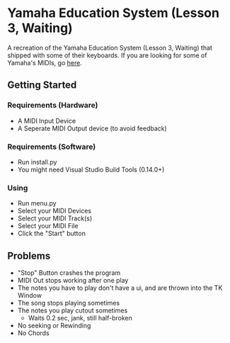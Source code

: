 # Yamaha Education System (Lesson 3, Waiting)
A recreation of the Yamaha Education System (Lesson 3, Waiting) that shipped with some of their keyboards.
If you are looking for some of Yamaha's MIDIs, go [here](https://vgcoder.nekoweb.org/yamahamidis/).
## Getting Started
### Requirements (Hardware)
* A MIDI Input Device
* A Seperate MIDI Output device (to avoid feedback)
### Requirements (Software)
* Run install.py
* You might need Visual Studio Build Tools (0.14.0+)
### Using
* Run menu.py
* Select your MIDI Devices
* Select your MIDI Track(s)
* Select your MIDI File
* Click the "Start" button
## Problems
* "Stop" Button crashes the program
* MIDI Out stops working after one play
* The notes you have to play don't have a ui, and are thrown into the TK Window
* The song stops playing sometimes
* The notes you play cutout sometimes
  * Waits 0.2 sec, jank, still half-broken
* No seeking or Rewinding
* No Chords
